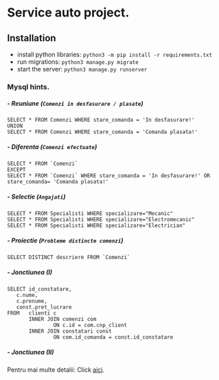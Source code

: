 # Service auto project.

## Installation
- install python libraries: `python3 -m pip install -r requirements.txt `
- run migrations: `python3 manage.py migrate`
- start the server: `python3 manage.py runserver`


### Mysql hints.

##### - Reuniune  (`Comenzi in desfasurare / plasate`)
  
    SELECT * FROM Comenzi WHERE stare_comanda = 'In desfasurare!'  
    UNION  
    SELECT * FROM Comenzi WHERE stare_comanda = 'Comanda plasata!'
      
##### - Diferenta (`Comenzi efectuate`)
    SELECT * FROM `Comenzi`
    EXCEPT
    SELECT * FROM `Comenzi` WHERE stare_comanda = 'In desfasurare!' OR stare_comanda= 'Comanda plasata!'

    
##### - Selectie (`Angajati`)  
    SELECT * FROM Specialisti WHERE specializare="Mecanic"  
    SELECT * FROM Specialisti WHERE specializare="Electromecanic"  
    SELECT * FROM Specialisti WHERE specializare="Electrician"
    
##### - Proiectie (`Probleme distincte comenzi`)
    SELECT DISTINCT descriere FROM `Comenzi`  
      
##### - Jonctiunea (I)  
    SELECT id_constatare, 
       c.nume, 
       c.prenume, 
       const.pret_lucrare 
    FROM   clienti c 
           INNER JOIN comenzi com 
                   ON c.id = com.cnp_client 
           INNER JOIN constatari const 
                   ON com.id_comanda = const.id_constatare   
  

##### - Jonctiunea (II)    
    



Pentru mai multe detalii: Click [aici](https://github.com/Elisei123/sgbd_proiect_service_auto/blob/master/web_interface/views.py).
